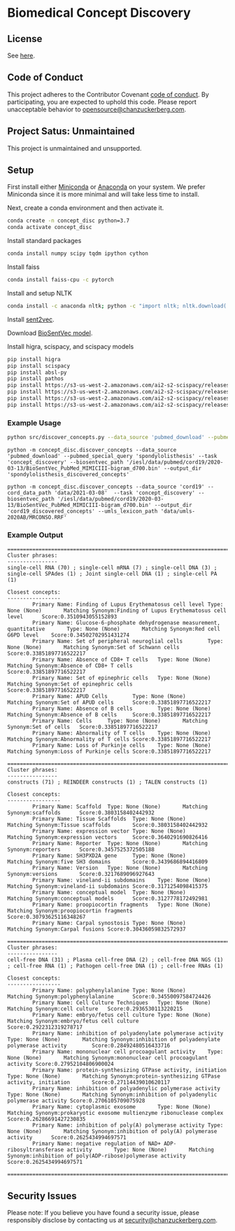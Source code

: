 # Biomedical Concept Discovery

## License

See [here](LICENSE.md).

## Code of Conduct

This project adheres to the Contributor Covenant 
[code of conduct](https://github.com/chanzuckerberg/.github/blob/master/CODE_OF_CONDUCT.md). 
By participating, you are expected to uphold this code. 
Please report unacceptable behavior to [opensource@chanzuckerberg.com](mailto:opensource@chanzuckerberg.com).

## Project Satus: Unmaintained

This project is unmaintained and unsupported.

## Setup

First install either [Miniconda](https://docs.conda.io/en/latest/miniconda.html) or [Anaconda](https://docs.anaconda.com/anaconda/install/) on your system. We prefer Miniconda since it is more minimal and will take less time to install.

Next, create a conda environment and then activate it.

```bash
conda create -n concept_disc python=3.7
conda activate concept_disc
```

Install standard packages
```bash
conda install numpy scipy tqdm ipython cython
```

Install faiss
```bash
conda install faiss-cpu -c pytorch
```

Install and setup NLTK
```bash
conda install -c anaconda nltk; python -c "import nltk; nltk.download('punkt')"
```

Install [sent2vec](https://github.com/epfml/sent2vec).

Download [BioSentVec model](https://ftp.ncbi.nlm.nih.gov/pub/lu/Suppl/BioSentVec/BioSentVec_PubMed_MIMICIII-bigram_d700.bin).

Install higra, scispacy, and scispacy models
```bash
pip install higra
pip install scispacy
pip install absl-py
pip install pathos
pip install https://s3-us-west-2.amazonaws.com/ai2-s2-scispacy/releases/v0.2.5/en_ner_craft_md-0.2.5.tar.gz
pip install https://s3-us-west-2.amazonaws.com/ai2-s2-scispacy/releases/v0.2.5/en_ner_jnlpba_md-0.2.5.tar.gz
pip install https://s3-us-west-2.amazonaws.com/ai2-s2-scispacy/releases/v0.2.5/en_ner_bc5cdr_md-0.2.5.tar.gz
pip install https://s3-us-west-2.amazonaws.com/ai2-s2-scispacy/releases/v0.2.5/en_ner_bionlp13cg_md-0.2.5.tar.gz
```

### Example Usage

```bash
python src/discover_concepts.py --data_source 'pubmed_download' --pubmed_special_query 'single_cell_biology' --task 'concept_discovery' --biosentvec_path './bin/BioSentVec_PubMed_MIMICIII-bigram_d700.bin' --output_dir 'single_cell_biology_discovered_concepts'
```

```
python -m concept_disc.discover_concepts --data_source 'pubmed_download' --pubmed_special_query 'spondylolisthesis' --task 'concept_discovery' --biosentvec_path '/iesl/data/pubmed/cord19/2020-03-13/BioSentVec_PubMed_MIMICIII-bigram_d700.bin' --output_dir 'spondylolisthesis_discovered_concepts'
```

```
python -m concept_disc.discover_concepts --data_source 'cord19' --cord_data_path 'data/2021-03-08'  --task 'concept_discovery' --biosentvec_path '/iesl/data/pubmed/cord19/2020-03-13/BioSentVec_PubMed_MIMICIII-bigram_d700.bin' --output_dir 'cord19_discovered_concepts' --umls_lexicon_path 'data/umls-2020AB/MRCONSO.RRF'
```

### Example Output

```
================================================================================
Cluster phrases:
----------------
single-cell RNA (70) ; single-cell mRNA (7) ; single-cell DNA (3) ; single-cell SPAdes (1) ; Joint single-cell DNA (1) ; single-cell PA (1)

Closest concepts:
-----------------
        Primary Name: Finding of Lupus Erythematosus cell level Type: None (None)       Matching Synonym:Finding of Lupus Erythematosus cell level      Score:0.3510943055152893
        Primary Name: Glucose-6-phosphate dehydrogenase measurement, quantitative       Type: None (None)       Matching Synonym:Red cell G6PD level    Score:0.34502702951431274
        Primary Name: Set of peripheral neuroglial cells        Type: None (None)       Matching Synonym:Set of Schwann cells   Score:0.33851897716522217
        Primary Name: Absence of CD8+ T cells   Type: None (None)       Matching Synonym:Absence of CD8+ T cells        Score:0.33851897716522217
        Primary Name: Set of epinephric cells   Type: None (None)       Matching Synonym:Set of epinephric cells        Score:0.33851897716522217
        Primary Name: APUD Cells        Type: None (None)       Matching Synonym:Set of APUD cells      Score:0.33851897716522217
        Primary Name: Absence of B cells        Type: None (None)       Matching Synonym:Absence of B cells     Score:0.33851897716522217
        Primary Name: Cells     Type: None (None)       Matching Synonym:Set of cells   Score:0.33851897716522217
        Primary Name: Abnormality of T cells    Type: None (None)       Matching Synonym:Abnormality of T cells Score:0.33851897716522217
        Primary Name: Loss of Purkinje cells    Type: None (None)       Matching Synonym:Loss of Purkinje cells Score:0.33851897716522217

================================================================================
Cluster phrases:
----------------
constructs (71) ; REINDEER constructs (1) ; TALEN constructs (1)

Closest concepts:
-----------------
        Primary Name: Scaffold  Type: None (None)       Matching Synonym:scaffolds      Score:0.3803158402442932
        Primary Name: Tissue Scaffolds  Type: None (None)       Matching Synonym:Tissue scaffolds       Score:0.3803158402442932
        Primary Name: expression vector Type: None (None)       Matching Synonym:expression vectors     Score:0.3640291690826416
        Primary Name: Reporter  Type: None (None)       Matching Synonym:reporters      Score:0.3457525372505188
        Primary Name: SH3PXD2A gene     Type: None (None)       Matching Synonym:five SH3 domains       Score:0.3439686894416809
        Primary Name: Version   Type: None (None)       Matching Synonym:versions       Score:0.3217689096927643
        Primary Name: vineland-ii subdomains    Type: None (None)       Matching Synonym:vineland-ii subdomains Score:0.3171254098415375
        Primary Name: conceptual model  Type: None (None)       Matching Synonym:conceptual models      Score:0.3127778172492981
        Primary Name: proopiocortin fragments   Type: None (None)       Matching Synonym:proopiocortin fragments        Score:0.30793625116348267
        Primary Name: Carpal synostosis Type: None (None)       Matching Synonym:Carpal fusions Score:0.30436059832572937

================================================================================
Cluster phrases:
----------------
cell-free DNA (31) ; Plasma cell-free DNA (2) ; cell-free DNA NGS (1) ; cell-free RNA (1) ; Pathogen cell-free DNA (1) ; cell-free RNAs (1)

Closest concepts:
-----------------
        Primary Name: polyphenylalanine Type: None (None)       Matching Synonym:polyphenylalanine      Score:0.34550097584724426
        Primary Name: Cell Culture Techniques   Type: None (None)       Matching Synonym:cell culture   Score:0.2936530113220215
        Primary Name: embryo/fetus cell culture Type: None (None)       Matching Synonym:embryo/fetus cell culture      Score:0.2922312319278717
        Primary Name: inhibition of polyadenylate polymerase activity   Type: None (None)       Matching Synonym:inhibition of polyadenylate polymerase activity        Score:0.28492480516433716
        Primary Name: mononuclear cell procoagulant activity    Type: None (None)       Matching Synonym:mononuclear cell procoagulant activity Score:0.27952104806900024
        Primary Name: protein-synthesizing GTPase activity, initiation  Type: None (None)       Matching Synonym:protein-synthesizing GTPase activity, initiation       Score:0.27114439010620117
        Primary Name: inhibition of polyadenylic polymerase activity    Type: None (None)       Matching Synonym:inhibition of polyadenylic polymerase activity Score:0.2706105709075928
        Primary Name: cytoplasmic exosome       Type: None (None)       Matching Synonym:prokaryotic exosome multienzyme ribonuclease complex   Score:0.26286691427230835
        Primary Name: inhibition of poly(A) polymerase activity Type: None (None)       Matching Synonym:inhibition of poly(A) polymerase activity      Score:0.2625434994697571
        Primary Name: negative regulation of NAD+ ADP-ribosyltransferase activity       Type: None (None)       Matching Synonym:inhibition of poly(ADP-ribose)polymerase activity      Score:0.2625434994697571

================================================================================
```

## Security Issues

Please note: If you believe you have found a security issue, please responsibly disclose by contacting us at 
[security@chanzuckerberg.com](mailto:security@chanzuckerberg.com).
